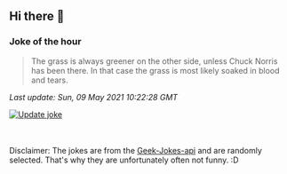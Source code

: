 ## Hi there 👋

### Joke of the hour
<!-- joke -->
>The grass is always greener on the other side, unless Chuck Norris has been there. In that case the grass is most likely soaked in blood and tears.
<!-- /joke -->

*Last update: Sun, 09 May 2021 10:22:28 GMT*

[![Update joke](https://github.com/nclskfm/nclskfm/actions/workflows/joke.yml/badge.svg)](https://github.com/nclskfm/nclskfm/actions/workflows/joke.yml)

<br><br>
Disclaimer: The jokes are from the [Geek-Jokes-api](https://github.com/sameerkumar18/geek-joke-api) and are randomly selected. That's why they are unfortunately often not funny. :D
